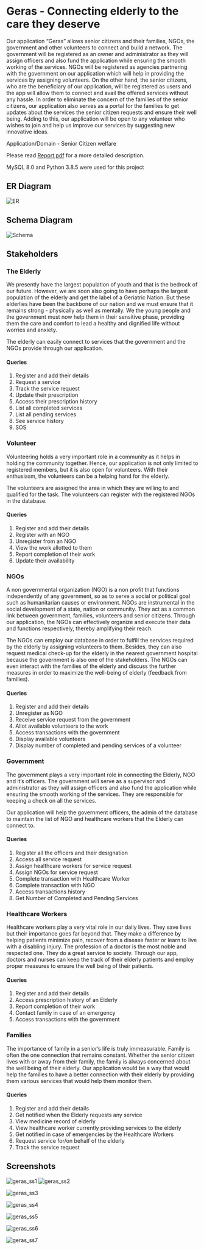 # Geras - Connecting elderly to the care they deserve
Our application “Geras” allows senior citizens and their families, NGOs, the government and other volunteers to connect and build a network. The government will be registered as an owner and administrator as they will assign officers and also fund the application while ensuring the smooth working of the services. NGOs will be registered as agencies partnering with the government on our application which will help in providing the services by assigning volunteers. On the other hand, the senior citizens, who are the beneficiary of our application, will be registered as users and the app will allow them to connect and avail the offered services without any hassle. In order to eliminate the concern of the families of the senior citizens, our application also serves as a portal for the families to get updates about the services the senior citizen requests and ensure their well being. Adding to this, our application will be open to any volunteer who wishes to join and help us improve our services by suggesting new innovative ideas.     

Application/Domain - Senior Citizen welfare

Please read [Report.pdf](Report.pdf) for a more detailed description. 

MySQL 8.0 and Python 3.8.5 were used for this project

## ER Diagram
![ER](https://user-images.githubusercontent.com/55681233/120004000-e54e3c80-bff3-11eb-9ea7-2bb503a59cb3.jpeg)

## Schema Diagram
![Schema](https://user-images.githubusercontent.com/55681233/120004007-e5e6d300-bff3-11eb-860d-1400fc0500dc.jpeg)

## Stakeholders
### The Elderly  
We presently have the largest population of youth and that is the bedrock of our future. However, we are soon also going to have perhaps the largest population of the elderly and get the label of a Geriatric Nation. But these elderlies have been the backbone of our nation and we must ensure that it remains strong - physically as well as mentally. We the young people and the government must now help them in their sensitive phase, providing them the care and comfort to lead a healthy and dignified life without worries and anxiety. 

The elderly can easily connect to services that the government and the NGOs provide through our application. 

#### Queries
1. Register and add their details
2. Request a service
3. Track the service request
4. Update their prescription 
5. Access their prescription history
6. List all completed services
7. List all pending services
8. See service history
9. SOS

### Volunteer   
Volunteering holds a very important role in a community as it helps in holding the community together. Hence, our application is not only limited to registered members, but it is also open for volunteers. With their enthusiasm, the volunteers can be a helping hand for the elderly.

The volunteers are assigned the area in which they are willing to and qualified for the task. The volunteers can register with the registered NGOs in the database. 

#### Queries
1. Register and add their details
2. Register with an NGO
3. Unregister from an NGO
4. View the work allotted to them
5. Report completion of their work
6. Update their availability

### NGOs   
A non governmental organization (NGO) is a non profit that functions independently of any government, so as to serve a social or political goal such as humanitarian causes or environment. NGOs are instrumental in the social development of a state, nation or community. They act as a common link between government, families, volunteers and senior citizens. Through our application, the NGOs can effectively organize and execute their data and functions respectively, thereby amplifying their reach.

The NGOs can employ our database in order to fulfill the services required by the elderly by assigning volunteers to them. Besides, they can also request medical check-up for the elderly in the nearest government hospital because the government is also one of the stakeholders. The NGOs can even interact with the families of the elderly and discuss the further measures in order to maximize the well-being of elderly (feedback from families).

#### Queries
1. Register and add their details
2. Unregister as NGO
3. Receive service request from the government
4. Allot available volunteers to the work 
5. Access transactions with the government 
6. Display available volunteers
7. Display number of completed and pending services of a volunteer

### Government   
The government plays a very important role in connecting the Elderly, NGO and it’s officers. The government will serve as a supervisor and administrator as they will assign officers and also fund the application while ensuring the smooth working of the services. They are responsible for keeping a check on all the services.

Our application will help the government officers, the admin of the database to maintain the list of NGO and healthcare workers that the Elderly can connect to. 

#### Queries
1. Register all the officers and their designation
2. Access all service request
3. Assign healthcare workers for service request
4. Assign NGOs for service request
5. Complete transaction with Healthcare Worker
6. Complete transaction with NGO
7. Access transactions history
8. Get Number of Completed and Pending Services

### Healthcare Workers   
Healthcare workers play a very vital role in our daily lives. They save lives but their importance goes far beyond that. They make a difference by helping patients minimize pain, recover from a disease faster or learn to live with a disabling injury. The profession of a doctor is the most noble and respected one. They do a great service to society.
Through our app, doctors and nurses can keep the track of their elderly patients and employ proper measures to ensure the well being of their patients.

#### Queries
1. Register and add their details
2. Access prescription history of an Elderly
3. Report completion of their work
4. Contact family in case of an emergency
5. Access transactions with the government 

### Families   
The importance of family in a senior’s life is truly immeasurable. Family is often the one connection that remains constant. Whether the senior citizen lives with or away from their family, the family is always concerned about the well being of their elderly. Our application would be a way that would help the families to have a better connection with their elderly by providing them various services that would help them monitor them.

#### Queries
1. Register and add their details
2. Get notified when the Elderly requests any service
3. View medicine record of elderly
4. View healthcare worker currently providing services to the elderly
5. Get notified in case of emergencies by the Healthcare Workers
6. Request service for/on behalf of the elderly
7. Track the service request

## Screenshots
![geras_ss1](https://user-images.githubusercontent.com/55681233/120114043-f4232380-c19a-11eb-8a3e-bfa112702f02.jpg)
![geras_ss2](https://user-images.githubusercontent.com/55681233/120114046-f5ece700-c19a-11eb-969f-107bd5684f43.jpg)

![geras_ss3](https://user-images.githubusercontent.com/55681233/120114047-f6857d80-c19a-11eb-9390-605f3f6e57fe.jpg)

![geras_ss4](https://user-images.githubusercontent.com/55681233/120114048-f71e1400-c19a-11eb-9092-b5adb2c06a7a.jpg)

![geras_ss5](https://user-images.githubusercontent.com/55681233/120114050-f71e1400-c19a-11eb-93bc-4be60b0021c0.jpg)

![geras_ss6](https://user-images.githubusercontent.com/55681233/120114051-f84f4100-c19a-11eb-9be1-9dd56c3efb17.jpg)

![geras_ss7](https://user-images.githubusercontent.com/55681233/120114401-ac050080-c19c-11eb-8a70-87dd0b4c64bc.jpg)





